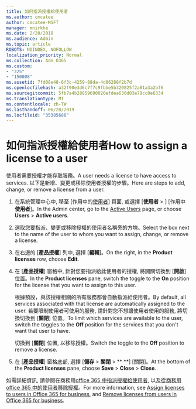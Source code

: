 ```yaml
---
title: 如何指派授權給使用者
ms.author: cmcatee
author: cmcatee-MSFT
manager: mnirkhe
ms.date: 2/20/2018
ms.audience: Admin
ms.topic: article
ROBOTS: NOINDEX, NOFOLLOW
localization_priority: Normal
ms.collection: Adm_O365
ms.custom:
- "325"
- "150008"
ms.assetid: 7fd08e48-6f3c-4259-88da-4d06288f2b7d
ms.openlocfilehash: a32f90e3d6c7f7c9fbbe5b320825f2a81a3a2bf6
ms.sourcegitcommit: 5fb7a4b28859690020efdea630d03e70cc0e6334
ms.translationtype: MT
ms.contentlocale: zh-TW
ms.lasthandoff: 06/28/2019
ms.locfileid: "35385680"
---
```

# <a name="how-to-assign-a-license-to-a-user"></a><span data-ttu-id="1d565-102">如何指派授權給使用者</span><span class="sxs-lookup"><span data-stu-id="1d565-102">How to assign a license to a user</span></span>

<span data-ttu-id="1d565-103">使用者需要授權才能存取服務。</span><span class="sxs-lookup"><span data-stu-id="1d565-103">A user needs a license to have access to services.</span></span> <span data-ttu-id="1d565-104">以下是新增、變更或移除使用者授權的步驟。</span><span class="sxs-lookup"><span data-stu-id="1d565-104">Here are steps to add, change, or remove a license from a user.</span></span>
  
1. <span data-ttu-id="1d565-105">在系統管理中心中, 移至 [作用中的[使用者](https://go.microsoft.com/fwlink/p/?linkid=834822)] 頁面, 或選擇 [**使用者** \> ] [作用中**使用者**]。</span><span class="sxs-lookup"><span data-stu-id="1d565-105">In the Admin center, go to the [Active Users](https://go.microsoft.com/fwlink/p/?linkid=834822) page, or choose **Users** \> **Active users**.</span></span>

2. <span data-ttu-id="1d565-106">選取您要指派、變更或移除授權的使用者名稱旁的方塊。</span><span class="sxs-lookup"><span data-stu-id="1d565-106">Select the box next to the name of the user to whom you want to assign, change, or remove a license.</span></span>

3. <span data-ttu-id="1d565-107">在右邊的 [**產品授權**] 列中, 選擇 [**編輯**]。</span><span class="sxs-lookup"><span data-stu-id="1d565-107">On the right, in the **Product licenses** row, choose **Edit**.</span></span>

4. <span data-ttu-id="1d565-108">在 [**產品授權**] 窗格中, 針對您要指派給此使用者的授權, 將開關切換到 [**開啟**] 位置。</span><span class="sxs-lookup"><span data-stu-id="1d565-108">In the **Product licenses** pane, switch the toggle to the **On** position for the license that you want to assign to this user.</span></span>

    <span data-ttu-id="1d565-109">根據預設，與該授權相關的所有服務都會自動指派給使用者。</span><span class="sxs-lookup"><span data-stu-id="1d565-109">By default, all services associated with that license are automatically assigned to the user.</span></span> <span data-ttu-id="1d565-110">若要限制使用者可使用的服務, 請針對您不想讓使用者使用的服務, 將切換切換到 [**關閉**] 位置。</span><span class="sxs-lookup"><span data-stu-id="1d565-110">To limit which services are available to the user, switch the toggles to the **Off** position for the services that you don't want that user to have.</span></span>

    <span data-ttu-id="1d565-111">切換到 [**關閉**] 位置, 以移除授權。</span><span class="sxs-lookup"><span data-stu-id="1d565-111">Switch the toggle to the **Off** position to remove a license.</span></span>

5. <span data-ttu-id="1d565-112">在 [**產品授權**] 窗格底部, 選擇 [**儲存** \> **關閉** \> \*\* \*\*] [關閉]。</span><span class="sxs-lookup"><span data-stu-id="1d565-112">At the bottom of the **Product licenses** pane, choose **Save** \> **Close** \> **Close**.</span></span>

<span data-ttu-id="1d565-113">如需詳細資訊, 請參閱在商務用[office 365 中指派授權給使用者](https://support.office.com/article/997596b5-4173-4627-b915-36abac6786dc), 以及[從商務用 office 365 中的使用者移除授權](https://support.office.com/article/9b497c85-d0a4-4735-80fa-d3565bc05bd1)。</span><span class="sxs-lookup"><span data-stu-id="1d565-113">For more information, see [Assign licenses to users in Office 365 for business](https://support.office.com/article/997596b5-4173-4627-b915-36abac6786dc), and [Remove licenses from users in Office 365 for business](https://support.office.com/article/9b497c85-d0a4-4735-80fa-d3565bc05bd1).</span></span>
  